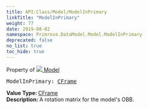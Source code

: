 ```yaml
---
title: API:Class/Model/ModelInPrimary
linkTitle: "ModelInPrimary"
weight: 77
date: 2019-08-02
namespace: Primrose.DataModel.Model.ModelInPrimary
deprecated: false
no_list: true
toc_hide: true
---
```

Property of <a href="/docs/api-reference/Class/Model"><img src="/icons/silk/bricks.png"/>&nbsp;Model</a>
<pre class="method-declaration">
ModelInPrimary: <a class="type" href="/docs/api-reference/DataType/CFrame">CFrame</a></pre>
<b>Value Type: </b>
<a class="type" href="/docs/api-reference/DataType/CFrame">CFrame</a>
<br/>
<b>Description: </b>
A rotation matrix for the model's OBB.

